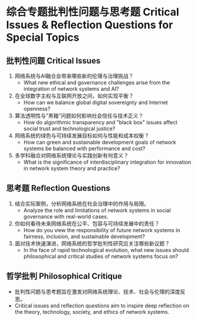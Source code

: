 # 综合专题批判性问题与思考题 Critical Issues & Reflection Questions for Special Topics

## 批判性问题 Critical Issues

1. 网络系统与AI融合会带来哪些新的伦理与治理挑战？
   - What new ethical and governance challenges arise from the integration of network systems and AI?
2. 在全球数字主权与互联网开放之间，如何实现平衡？
   - How can we balance global digital sovereignty and Internet openness?
3. 算法透明性与“黑箱”问题如何影响社会信任与技术正义？
   - How do algorithmic transparency and "black box" issues affect social trust and technological justice?
4. 网络系统的绿色与可持续发展目标如何与性能和成本权衡？
   - How can green and sustainable development goals of network systems be balanced with performance and cost?
5. 多学科融合对网络系统理论与实践创新有何意义？
   - What is the significance of interdisciplinary integration for innovation in network system theory and practice?

## 思考题 Reflection Questions

1. 结合实际案例，分析网络系统在社会治理中的作用与局限。
   - Analyze the role and limitations of network systems in social governance with real-world cases.
2. 你如何看待未来网络系统在公平、包容与可持续发展中的责任？
   - How do you view the responsibility of future network systems in fairness, inclusion, and sustainable development?
3. 面对技术快速演进，网络系统的哲学批判性研究应关注哪些新议题？
   - In the face of rapid technological evolution, what new issues should philosophical and critical studies of network systems focus on?

## 哲学批判 Philosophical Critique

- 批判性问题与思考题旨在激发对网络系统理论、技术、社会与伦理的深度反思。
- Critical issues and reflection questions aim to inspire deep reflection on the theory, technology, society, and ethics of network systems.
